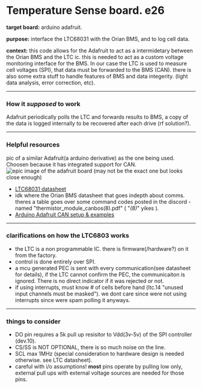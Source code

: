 # Temperature Sense board. e26

**target board:** arduino adafruit.

**purpose:** interface the LTC68031 with the Orian BMS, and to log cell data.<br>

**context:** this code allows for the Adafruit to act as a intermidetary between the Orian BMS and the LTC ic. this is needed to act as a custom voltage monitoring interface for the BMS. In our case the LTC is used to measure cell voltages (SPI), that data must be forwarded to the BMS (CAN).
there is also some extra stuff to handle features of BMS and data integerity. (light data analysis, error correction, etc).

---

### How it *supposed* to work
Adafruit periodically polls the LTC and forwards results to BMS, a copy of the data is logged internally to be recovered after each drive (rf solution?).

---

### Helpful resources

pic of a similar Adafruit(a arduino derivative) as the one being used. Choosen because it has integrated support for CAN.
<img src="https://cdn-shop.adafruit.com/970x728/5724-00.jpg" alt="epic image of the adafruit board (may not be the exact one but looks close enough)">
    <a href="https://www.adafruit.com/product/5724" alt="adafruit has falled"></a>
</img>

- [LTC68031 datasheet](https://www.analog.com/media/en/technical-documentation/data-sheets/680313fa.pdf)
- idk where the Orian BMS datasheet that goes indepth about comms. theres a table goes over some command codes posted in the discord - named "thermistor_module_canbos(8).pdf" ( "*(8)*" yikes ).
- [Arduino Adafruit CAN setup & examples](https://learn.adafruit.com/adafruit-feather-m4-can-express/arduino-can-examples)

---

### clarifications on how the LTC6803 works

- the LTC is a non programmable IC. there is firmware(/hardware?) on it from the factory.
- control is done entirely over SPI.
- a mcu generated PEC is sent with every communication(see datasheet for details), if the LTC cannot confirm the PEC, the communicaiton is ignored. There is no direct indicator if it was rejected or not.
- if using interrupts, must know # of cells before hand (ltc.14 "unused input channels must be masked"). we dont care since were not using interrupts since were 
spam polling it anyways.

---

### things to consider

- DO pin requires a 5k pull up resisitor to Vdd(3v-5v) of the SPI controller (dev.10).
- CS/SS is NOT OPTIONAL, there is so much noise on the line.
- SCL max 1MHz (special consideration to hardware design is needed otherwise. see LTC datasheet). 
- careful with i/o assumptions! **most** pins operate by pulling low only, external pull ups with external voltage sources are needed for those pins.